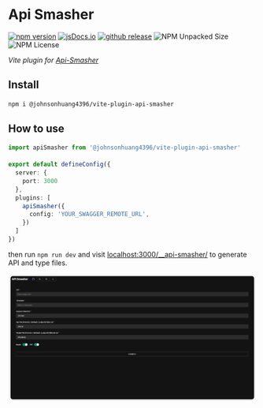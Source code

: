 # Api Smasher

[![npm version](https://img.shields.io/npm/v/@johnsonhuang4396/vite-plugin-api-smasher)](https://www.npmjs.com/package/@johnsonhuang4396/vite-plugin-api-smasher)
[![jsDocs.io](https://img.shields.io/badge/jsDocs.io-reference-blue)](https://www.jsdocs.io/package/@johnsonhuang4396/vite-plugin-api-smasher)
[![github release](https://img.shields.io/github/v/release/JohnsonHuang4396/api-smasher)](https://github.com/JohnsonHuang4396/api-smasher/releases)
![NPM Unpacked Size](https://img.shields.io/npm/unpacked-size/%40johnsonhuang4396%2Fvite-plugin-api-smasher)
![NPM License](https://img.shields.io/npm/l/%40johnsonhuang4396%2Fvite-plugin-api-smasher)

_Vite plugin for [Api-Smasher](https://github.com/JohnsonHuang4396/api-smasher/tree/main/packages/core)_

## Install
```bash
npm i @johnsonhuang4396/vite-plugin-api-smasher
```

## How to use
```ts
import apiSmasher from '@johnsonhuang4396/vite-plugin-api-smasher'

export default defineConfig({
  server: {
    port: 3000
  },
  plugins: [
    apiSmasher({
      config: 'YOUR_SWAGGER_REMOTE_URL',
    })
  ]
})
```

then run `npm run dev` and visit [localhost:3000/__api-smasher/](localhost:3000/__api-smasher/) to generate API and type files.

![preview](/packages/vite-plugin-api-smasher/public/website.png)

